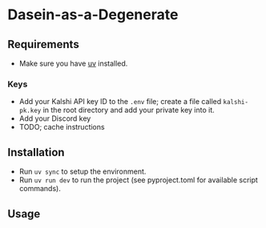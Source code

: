 # Dasein-as-a-Degenerate

## Requirements

- Make sure you have [uv](https://docs.astral.sh/uv/) installed.

### Keys
- Add your Kalshi API key ID to the `.env` file; create a file called `kalshi-pk.key` in the root directory and add your private key into it.
- Add your Discord key
- TODO; cache instructions

## Installation

- Run `uv sync` to setup the environment.
- Run `uv run dev` to run the project (see pyproject.toml for available script commands).

## Usage
